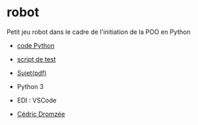# robot
Petit jeu robot dans le cadre de l'initiation de la POO en Python


* [code Python](robot.py)
* [script de test](app.py)

* [Sujet(pdf)](/doc/POO_-_Exercices.pdf)


* Python 3
* EDI : VSCode

* [Cédric Dromzée](https://dromzee.fr)